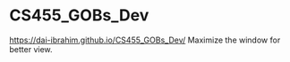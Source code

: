 # CS455_GOBs_Dev
https://dai-ibrahim.github.io/CS455_GOBs_Dev/
Maximize the window for better view.

